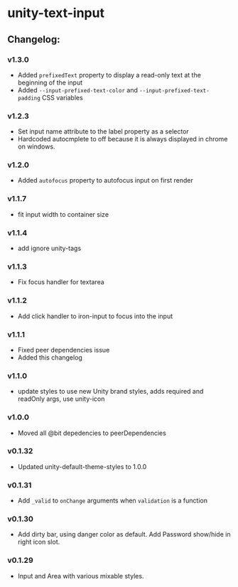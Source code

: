 # unity-text-input

## Changelog:

### v1.3.0
- Added `prefixedText` property to display a read-only text at the beginning of the input
- Added `--input-prefixed-text-color` and `--input-prefixed-text-padding` CSS variables

### v1.2.3
- Set input name attribute to the label property as a selector
- Hardcoded autocmplete to off because it is always displayed in chrome on windows.

### v1.2.0
- Added `autofocus` property to autofocus input on first render

### v1.1.7
- fit input width to container size

### v1.1.4
- add ignore unity-tags

### v1.1.3
- Fix focus handler for textarea

### v1.1.2
- Add click handler to iron-input to focus into the input

### v1.1.1
- Fixed peer dependencies issue
- Added this changelog

### v1.1.0
- update styles to use new Unity brand styles, adds required and readOnly args, use unity-icon

### v1.0.0
- Moved all @bit depedencies to peerDependencies

### v0.1.32
- Updated unity-default-theme-styles to 1.0.0

### v0.1.31
- Add `_valid` to `onChange` arguments when `validation` is a function

### v0.1.30
- Add dirty bar, using danger color as default. Add Password show/hide in right icon slot.

### v0.1.29
- Input and Area with various mixable styles.

